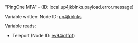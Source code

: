 "PingOne MFA" - (ID: local.up4jkblnks.payload.error.message)

Variable written:
Node ID: [up4jkblnks](../nodes/up4jkblnks.md)

Variable reads:
* Teleport (Node ID: [ev94io1fpf](../nodes/ev94io1fpf.md))
